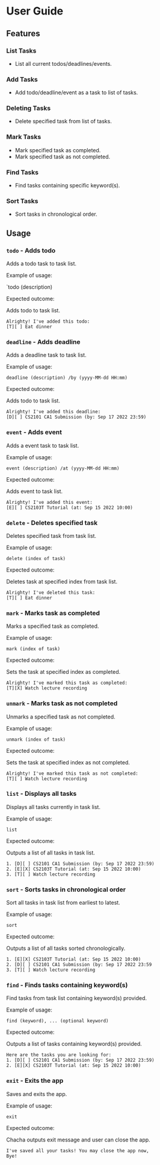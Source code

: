 # User Guide

## Features 

### List Tasks

- List all current todos/deadlines/events.

### Add Tasks

- Add todo/deadline/event as a task to list of tasks.

### Deleting Tasks

- Delete specified task from list of tasks.

### Mark Tasks

- Mark specified task as completed.
- Mark specified task as not completed.

### Find Tasks

- Find tasks containing specific keyword(s).

### Sort Tasks

- Sort tasks in chronological order.

## Usage

### `todo` - Adds todo

Adds a todo task to task list.

Example of usage:

`todo (description)

Expected outcome:

Adds todo to task list.

```
Alrighty! I've added this todo:
[T][ ] Eat dinner
```

### `deadline` - Adds deadline

Adds a deadline task to task list.

Example of usage:

`deadline (description) /by (yyyy-MM-dd HH:mm)`

Expected outcome:

Adds todo to task list.

```
Alrighty! I've added this deadline:
[D][ ] CS2101 CA1 Submission (by: Sep 17 2022 23:59)
```

### `event` - Adds event

Adds a event task to task list.

Example of usage:

`event (description) /at (yyyy-MM-dd HH:mm)`

Expected outcome:

Adds event to task list.

```
Alrighty! I've added this event:
[E][ ] CS2103T Tutorial (at: Sep 15 2022 10:00)
```

### `delete` - Deletes specified task

Deletes specified task from task list.

Example of usage:

`delete (index of task)`

Expected outcome:

Deletes task at specified index from task list.

```
Alrighty! I've deleted this task:
[T][ ] Eat dinner
```

### `mark` - Marks task as completed

Marks a specified task as completed.

Example of usage:

`mark (index of task)`

Expected outcome:

Sets the task at specified index as completed.

```
Alrighty! I've marked this task as completed:
[T][X] Watch lecture recording
```

### `unmark` - Marks task as not completed

Unmarks a specified task as not completed.

Example of usage:

`unmark (index of task)`

Expected outcome:

Sets the task at specified index as not completed.

```
Alrighty! I've marked this task as not completed:
[T][ ] Watch lecture recording
```

### `list` - Displays all tasks

Displays all tasks currently in task list.

Example of usage:

`list`

Expected outcome:

Outputs a list of all tasks in task list.

```
1. [D][ ] CS2101 CA1 Submission (by: Sep 17 2022 23:59)
2. [E][X] CS2103T Tutorial (at: Sep 15 2022 10:00)
3. [T][ ] Watch lecture recording
```

### `sort` - Sorts tasks in chronological order

Sort all tasks in task list from earliest to latest.

Example of usage:

`sort`

Expected outcome:

Outputs a list of all tasks sorted chronologically.

```
1. [E][X] CS2103T Tutorial (at: Sep 15 2022 10:00)
2. [D][ ] CS2101 CA1 Submission (by: Sep 17 2022 23:59
3. [T][ ] Watch lecture recording
```

### `find` - Finds tasks containing keyword(s)

Find tasks from task list containing keyword(s) provided.

Example of usage:

`find (keyword), ... (optional keyword)`

Expected outcome:

Outputs a list of tasks containing keyword(s) provided.

```
Here are the tasks you are looking for:
1. [D][ ] CS2101 CA1 Submission (by: Sep 17 2022 23:59)
2. [E][X] CS2103T Tutorial (at: Sep 15 2022 10:00)
```

### `exit` - Exits the app

Saves and exits the app.

Example of usage:

`exit`

Expected outcome:

Chacha outputs exit message and user can close the app.

```
I've saved all your tasks! You may close the app now,
Bye!
```

